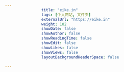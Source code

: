 ---
                title: "eike.in"
                tags: [个人网站, 文件夹]
                externalUrl: "https://eike.in"
                weight: 102
                showDate: false
                showAuthor: false
                showReadingTime: false
                showEdit: false
                showLikes: false
                showViews: false
                layoutBackgroundHeaderSpace: false
                ---

